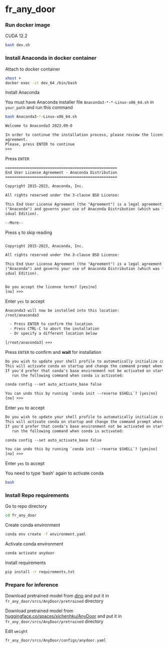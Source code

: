 # fr_any_door

### Run docker image

CUDA 12.2


```bash
bash dev.sh
```

### Install Anaconda in docker container


Attach to docker container

```bash
xhost +
docker exec -it dev_64 /bin/bash
```

Install Anaconda

You must have Anaconda installer file `Anaconda3-*-*-Linux-x86_64.sh` in `your_path` and run this command

```bash
bash Anaconda3-*-Linux-x86_64.sh
```


```txt
Welcome to Anaconda3 2023.09-0

In order to continue the installation process, please review the license
agreement.
Please, press ENTER to continue
>>> 
```
Press `ENTER`

```txt
==================================================
End User License Agreement - Anaconda Distribution
==================================================

Copyright 2015-2023, Anaconda, Inc.

All rights reserved under the 3-clause BSD License:

This End User License Agreement (the "Agreement") is a legal agreement between you and Anaconda, Inc. 
("Anaconda") and governs your use of Anaconda Distribution (which was formerly known as Anaconda Indiv
idual Edition).

--More--
```
Press `q` to skip reading

```txt

Copyright 2015-2023, Anaconda, Inc.

All rights reserved under the 3-clause BSD License:

This End User License Agreement (the "Agreement") is a legal agreement between you and Anaconda, Inc. 
("Anaconda") and governs your use of Anaconda Distribution (which was formerly known as Anaconda Indiv
idual Edition).


Do you accept the license terms? [yes|no]
[no] >>> 
```
Enter `yes` to accept

```txt
Anaconda3 will now be installed into this location:
/root/anaconda3

  - Press ENTER to confirm the location
  - Press CTRL-C to abort the installation
  - Or specify a different location below

[/root/anaconda3] >>> 
```
Press `ENTER` to confirm and **wait** for installation


```txt
Do you wish to update your shell profile to automatically initialize conda?
This will activate conda on startup and change the command prompt when activated.
If you'd prefer that conda's base environment not be activated on startup,
   run the following command when conda is activated:

conda config --set auto_activate_base false

You can undo this by running `conda init --reverse $SHELL`? [yes|no]
[no] >>>
```
Enter `yes` to accept

```txt
Do you wish to update your shell profile to automatically initialize conda?
This will activate conda on startup and change the command prompt when activated.
If you'd prefer that conda's base environment not be activated on startup,
   run the following command when conda is activated:

conda config --set auto_activate_base false

You can undo this by running `conda init --reverse $SHELL`? [yes|no]
[no] >>> 

```

Enter `yes` to accept

You need to type 'bash' again to activate conda

```bash
bash
```

### Install Repo requirements

Go to repo directory


```bash
cd fr_any_door
```

Create conda environment

```bash
conda env create -f environment.yaml

```
Activate conda environment

```bash
conda activate anydoor
```

Install requirements

```bash
pip install -r requirements.txt
```

### Prepare for inference

Download pretrained model from [dino](https://dl.fbaipublicfiles.com/dinov2/dinov2_vitg14/dinov2_vitg14_pretrain.pth) and put it in `fr_any_door/srcs/AnyDoor/pretrained` directory

Download pretrained model from [huggingface.co/spaces/xichenhku/AnyDoor](https://huggingface.co/spaces/xichenhku/AnyDoor/blob/main/epoch%3D1-step%3D8687.ckpt) and put it in `fr_any_door/srcs/AnyDoor/pretrained` directory


Edit `weight`


`fr_any_door/srcs/AnyDoor/configs/anydoor.yaml`

